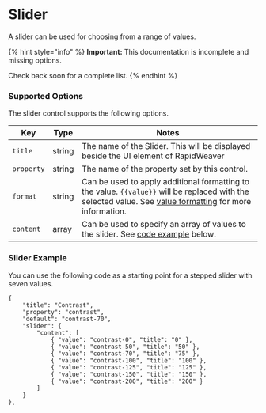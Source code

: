 # Slider

A slider can be used for choosing from a range of values.

{% hint style="info" %}
**Important:** This documentation is incomplete and missing options.

Check back soon for a complete list.
{% endhint %}

### Supported Options <a href="#key-value-pairs-explained" id="key-value-pairs-explained"></a>

The slider control supports the following options.

| Key        | Type   | Notes                                                                                                                                                                            |
| ---------- | ------ | -------------------------------------------------------------------------------------------------------------------------------------------------------------------------------- |
| `title`    | string | The name of the Slider. This will be displayed beside the UI element of RapidWeaver                                                                                              |
| `property` | string | The name of the property set by this control.                                                                                                                                    |
| `format`   | string | Can be used to apply additional formatting to the value. `{{value}}` will be replaced with the selected value. See [value formatting](value-formatting.md) for more information. |
| `content`  | array  | Can be used to specify an array of values to the slider. See [code example](slider.md#slider-example) below.                                                                     |

### Slider Example

You can use the following code as a starting point for a stepped slider with seven values.

```
{
    "title": "Contrast",
    "property": "contrast",
    "default": "contrast-70",
    "slider": {
        "content": [
            { "value": "contrast-0", "title": "0" },
            { "value": "contrast-50", "title": "50" },
            { "value": "contrast-70", "title": "75" },
            { "value": "contrast-100", "title": "100" },
            { "value": "contrast-125", "title": "125" },
            { "value": "contrast-150", "title": "150" },
            { "value": "contrast-200", "title": "200" }
        ]
    }
},
```

